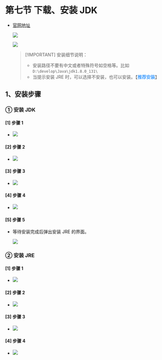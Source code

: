 # 第七节 下载、安装 JDK

- [官网地址](https://www.oracle.com/java/technologies/downloads/)

  ![](https://raw.githubusercontent.com/wehome-h/typora-images-repository/main/images/20240413153457.png)

  ![](https://raw.githubusercontent.com/wehome-h/typora-images-repository/main/images/20240413153517.png)

  > [!IMPORTANT] 安装细节说明：
  >
  > - 安装路径不要有中文或者特殊符号如空格等。比如 `D:\develop\Java\jdk1.8.0_131\`
  > - 当提示安装 JRE 时，可以选择不安装，也可以安装。【<strong style="color: #409EFF;">推荐安装</strong>】

## 1、安装步骤

### ① 安装 JDK

#### [1] 步骤 1

- ![](https://raw.githubusercontent.com/wehome-h/typora-images-repository/main/images/20240413154824.png)

#### [2] 步骤 2

- ![](https://raw.githubusercontent.com/wehome-h/typora-images-repository/main/images/20240413155134.png)

#### [3] 步骤 3

- ![](https://raw.githubusercontent.com/wehome-h/typora-images-repository/main/images/20240413155200.png)

#### [4] 步骤 4

- ![](https://raw.githubusercontent.com/wehome-h/typora-images-repository/main/images/20240413155222.png)

#### [5] 步骤 5

- 等待安装完成后弹出安装 JRE 的界面。

  ![](https://raw.githubusercontent.com/wehome-h/typora-images-repository/main/images/20240413155310.png)

### ② 安装 JRE

#### [1] 步骤 1

- ![](https://raw.githubusercontent.com/wehome-h/typora-images-repository/main/images/20240413155630.png)

#### [2] 步骤 2

- ![](https://raw.githubusercontent.com/wehome-h/typora-images-repository/main/images/20240413155649.png)

#### [3] 步骤 3

- ![](https://raw.githubusercontent.com/wehome-h/typora-images-repository/main/images/20240413155721.png)

#### [4] 步骤 4

- ![](https://raw.githubusercontent.com/wehome-h/typora-images-repository/main/images/20240413155745.png)
